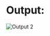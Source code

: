 # Output:

![Output 2](https://user-images.githubusercontent.com/41969044/107930947-ab57ae00-6fa1-11eb-9052-24e052fd8461.png)




